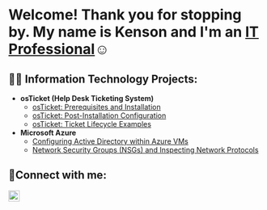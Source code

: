 <h1>Welcome! Thank you for stopping by. My name is Kenson and I'm an <a href="https://www.linkedin.com/in/kenson-seraphin-06b794121/">IT Professional</a>☺</h1>

<h2>👨‍💻 Information Technology Projects:</h2>

- <b>osTicket (Help Desk Ticketing System)</b>
  - [osTicket: Prerequisites and Installation](https://github.com/Kentheson/Kentheson)
  - [osTicket: Post-Installation Configuration](https://github.com/Kentheson/Kentheson)
  - [osTicket: Ticket Lifecycle Examples](https://github.com/Kentheson/Kentheson)
- <b>Microsoft Azure</b>
  - [Configuring Active Directory within Azure VMs](https://github.com/Kentheson/Kentheson)
  - [Network Security Groups (NSGs) and Inspecting Network Protocols](https://github.com/Kentheson/Kentheson)

<h2>🤳Connect with me:</h2>

[<img align="left" alt="Josh | LinkedIn" width="22px" src="https://cdn.jsdelivr.net/npm/simple-icons@v3/icons/linkedin.svg" />][linkedin]

[linkedin]: https://www.linkedin.com/in/kenson-seraphin-06b794121/
